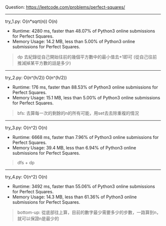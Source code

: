 Question: https://leetcode.com/problems/perfect-squares/

---

try_1.py: O(n*sqrt(n)) O(n)
* Runtime: 4280 ms, faster than 48.07% of Python3 online submissions for Perfect Squares.
* Memory Usage: 14.2 MB, less than 5.00% of Python3 online submissions for Perfect Squares.

> dp
> 去紀錄從自己開始往前的幾個平方數中的最小值去+1即可 (從自己往前推減掉某平方數的話是多少)

---

try_2.py: O(n^(h/2)) O(n^(h/2))
* Runtime: 176 ms, faster than 88.53% of Python3 online submissions for Perfect Squares.
* Memory Usage: 15.1 MB, less than 5.00% of Python3 online submissions for Perfect Squares.

> bfs: 去算每一次的剩餘的n的所有可能，用set去去除重複的情況

---

try_3.py: O(n^2) O(n)
* Runtime: 6668 ms, faster than 7.96% of Python3 online submissions for Perfect Squares.
* Memory Usage: 39.4 MB, less than 6.94% of Python3 online submissions for Perfect Squares.

> dfs + dp

---

try_4.py: O(n^2) O(n)
* Runtime: 3492 ms, faster than 55.06% of Python3 online submissions for Perfect Squares.
* Memory Usage: 14.3 MB, less than 61.36% of Python3 online submissions for Perfect Squares.

> bottom-up: 從底部往上算，目前的數字最少需要多少的步數，一路算到n，就可以保證n是最少的